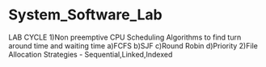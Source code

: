 # System_Software_Lab
LAB CYCLE
1)Non preemptive CPU Scheduling Algorithms to find turn around time and waiting time a)FCFS b)SJF c)Round Robin d)Priority
2)File Allocation Strategies - Sequential,Linked,Indexed
